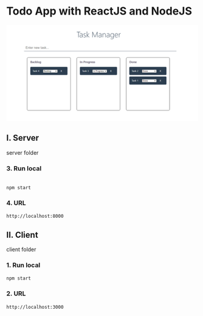 
# Todo App with ReactJS and NodeJS
![todo_reactjs_nodejs](https://github.com/maxgol76/todo-list/blob/develop/Screenshot_824.png)

## I. Server

server folder

### 3. Run local
```

npm start
```

### 4. URL
```
http://localhost:8000
```

## II. Client

client folder 


### 1. Run local

```
npm start
```

### 2. URL
```
http://localhost:3000
```
